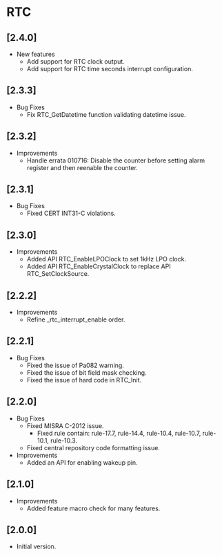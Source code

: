 # RTC

## [2.4.0]

- New features
  - Add support for RTC clock output.
  - Add support for RTC time seconds interrupt configuration.

## [2.3.3]

- Bug Fixes
  - Fix RTC_GetDatetime function validating datetime issue.

## [2.3.2]

- Improvements
  - Handle errata 010716: Disable the counter before setting alarm register and then reenable the counter.

## [2.3.1]

- Bug Fixes
  - Fixed CERT INT31-C violations.

## [2.3.0]

- Improvements
  - Added API RTC_EnableLPOClock to set 1kHz LPO clock.
  - Added API RTC_EnableCrystalClock to replace API RTC_SetClockSource.

## [2.2.2]

- Improvements
  - Refine _rtc_interrupt_enable order.

## [2.2.1]

- Bug Fixes
  - Fixed the issue of Pa082 warning.
  - Fixed the issue of bit field mask checking.
  - Fixed the issue of hard code in RTC_Init.

## [2.2.0]

- Bug Fixes
  - Fixed MISRA C-2012 issue.
    - Fixed rule contain: rule-17.7, rule-14.4, rule-10.4, rule-10.7, rule-10.1, rule-10.3.
  - Fixed central repository code formatting issue.
- Improvements
  - Added an API for enabling wakeup pin.

## [2.1.0]

- Improvements
  - Added feature macro check for many features.

## [2.0.0]

- Initial version.
